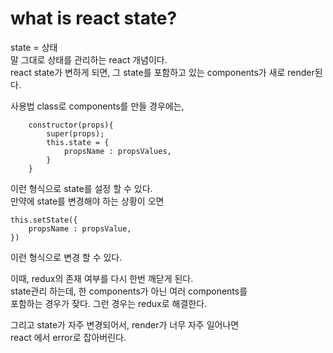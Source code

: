 # what is react state?
state = 상태  
말 그대로 상태를 관리하는 react 개념이다.  
react state가 변하게 되면, 그 state를 포함하고 있는 components가 새로 render된다.  

사용법 class로 components를 만들 경우에는,
```
    constructor(props){
        super(props);
        this.state = {
            propsName : propsValues,
        }
    }
```
이런 형식으로 state를 설정 할 수 있다.  
만약에 state를 변경해야 하는 상황이 오면
```
this.setState({
    propsName : propsValue,
})
```
이런 형식으로 변경 할 수 있다.

이때, redux의 존재 여부를 다시 한번 깨닫게 된다.  
state관리 하는데, 한 components가 아닌 여러 components를  
포함하는 경우가 잦다. 그런 경우는 redux로 해결한다.

그리고 state가 자주 변경되어서, render가 너무 자주 일어나면  
react 에서 error로 잡아버린다.  
